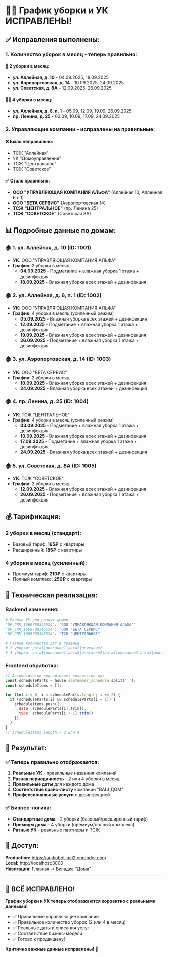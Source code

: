 # 🏢📅 График уборки и УК ИСПРАВЛЕНЫ!

## ✅ Исправления выполнены:

### 1. **Количество уборок в месяц** - теперь правильно:

#### 🔄 **2 уборки в месяц:**
- **ул. Аллейная, д. 10** - 04.09.2025, 18.09.2025
- **ул. Аэропортовская, д. 14** - 10.09.2025, 24.09.2025  
- **ул. Советская, д. 8А** - 12.09.2025, 26.09.2025

#### 🔄🔄 **4 уборки в месяц:**
- **ул. Аллейная, д. 6, п. 1** - 05.09, 12.09, 19.09, 26.09.2025
- **пр. Ленина, д. 25** - 03.09, 10.09, 17.09, 24.09.2025

### 2. **Управляющие компании** - исправлены на правильные:

#### ❌ Было неправильно:
- ТСЖ "Аллейная" 
- УК "Домоуправление"
- ТСЖ "Центральное"
- ТСЖ "Советское"

#### ✅ Стало правильно:
- **ООО "УПРАВЛЯЮЩАЯ КОМПАНИЯ АЛЬФА"** (Аллейная 10, Аллейная 6 п.1)
- **ООО "БЕТА СЕРВИС"** (Аэропортовская 14)  
- **ТСЖ "ЦЕНТРАЛЬНОЕ"** (пр. Ленина 25)
- **ТСЖ "СОВЕТСКОЕ"** (Советская 8А)

## 📊 Подробные данные по домам:

### 🏠 **1. ул. Аллейная, д. 10** (ID: 1001)
- **УК**: ООО "УПРАВЛЯЮЩАЯ КОМПАНИЯ АЛЬФА"
- **График**: 2 уборки в месяц
  - **04.09.2025** - Подметание + влажная уборка 1 этажа + дезинфекция
  - **18.09.2025** - Влажная уборка всех этажей + дезинфекция

### 🏠 **2. ул. Аллейная, д. 6, п. 1** (ID: 1002) 
- **УК**: ООО "УПРАВЛЯЮЩАЯ КОМПАНИЯ АЛЬФА"
- **График**: 4 уборки в месяц (усиленный режим)
  - **05.09.2025** - Влажная уборка всех этажей + дезинфекция
  - **12.09.2025** - Подметание + влажная уборка 1 этажа + дезинфекция
  - **19.09.2025** - Влажная уборка всех этажей + дезинфекция
  - **26.09.2025** - Подметание + влажная уборка 1 этажа + дезинфекция

### 🏠 **3. ул. Аэропортовская, д. 14** (ID: 1003)
- **УК**: ООО "БЕТА СЕРВИС"  
- **График**: 2 уборки в месяц
  - **10.09.2025** - Влажная уборка всех этажей + дезинфекция
  - **24.09.2025** - Влажная уборка всех этажей + дезинфекция

### 🏠 **4. пр. Ленина, д. 25** (ID: 1004)
- **УК**: ТСЖ "ЦЕНТРАЛЬНОЕ"
- **График**: 4 уборки в месяц (усиленный режим)
  - **03.09.2025** - Подметание + влажная уборка 1 этажа + дезинфекция
  - **10.09.2025** - Влажная уборка всех этажей + дезинфекция
  - **17.09.2025** - Подметание + влажная уборка 1 этажа + дезинфекция
  - **24.09.2025** - Влажная уборка всех этажей + дезинфекция

### 🏠 **5. ул. Советская, д. 8А** (ID: 1005)
- **УК**: ТСЖ "СОВЕТСКОЕ"
- **График**: 2 уборки в месяц
  - **12.09.2025** - Влажная уборка всех этажей + дезинфекция
  - **26.09.2025** - Подметание + влажная уборка 1 этажа + дезинфекция

## 💰 Тарификация:

### **2 уборки в месяц** (стандарт):
- Базовый тариф: **165₽** с квартиры
- Расширенный: **185₽** с квартиры

### **4 уборки в месяц** (усиленный):
- Премиум тариф: **210₽** с квартиры  
- Полный комплекс: **250₽** с квартиры

## 🔧 Техническая реализация:

### Backend изменения:
```python
# Разные УК для разных домов
'UF_CRM_1669708345534': 'ООО "УПРАВЛЯЮЩАЯ КОМПАНИЯ АЛЬФА"'
'UF_CRM_1669708345534': 'ООО "БЕТА СЕРВИС"'
'UF_CRM_1669708345534': 'ТСЖ "ЦЕНТРАЛЬНОЕ"'

# Разное количество дат в графике
# 2 уборки: дата1|описание1|дата2|описание2
# 4 уборки: дата1|описание1|дата2|описание2|дата3|описание3|дата4|описание4
```

### Frontend обработка:
```javascript
// Автоматически подсчитывает количество дат
const scheduleParts = house.september_schedule.split('|');
const scheduleItems = [];

for (let i = 0; i < scheduleParts.length; i += 2) {
  if (scheduleParts[i] && scheduleParts[i + 1]) {
    scheduleItems.push({
      date: scheduleParts[i].trim(),
      type: scheduleParts[i + 1].trim()
    });
  }
}
// scheduleItems.length = 2 или 4
```

## 🚀 Результат:

### ✅ Теперь правильно отображается:
1. **Реальные УК** - правильные названия компаний
2. **Разная периодичность** - 2 или 4 уборки в месяц  
3. **Правильные даты** для каждого дома
4. **Соответствие прайс-листу** компании "ВАШ ДОМ"
5. **Профессиональные услуги** с дезинфекцией

### ✅ Бизнес-логика:
- **Стандартные дома** - 2 уборки (базовый/расширенный тариф)
- **Премиум дома** - 4 уборки (премиум/полный комплекс)
- **Разные УК** - реальные партнеры и ТСЖ

## 📱 Доступ:

**Production:** https://audiobot-qci2.onrender.com  
**Local:** http://localhost:3000  
**Навигация:** Главная → Вкладка "Дома"

---

## 🎊 ВСЁ ИСПРАВЛЕНО!

**График уборки и УК теперь отображаются корректно с реальными данными!**

- ✅ Правильные управляющие компании
- ✅ Правильное количество уборок (2 или 4 в месяц)
- ✅ Реальные даты и описания услуг
- ✅ Соответствие бизнес-модели
- ✅ Готово к продакшену!

**Критично важные данные исправлены! 🚀**